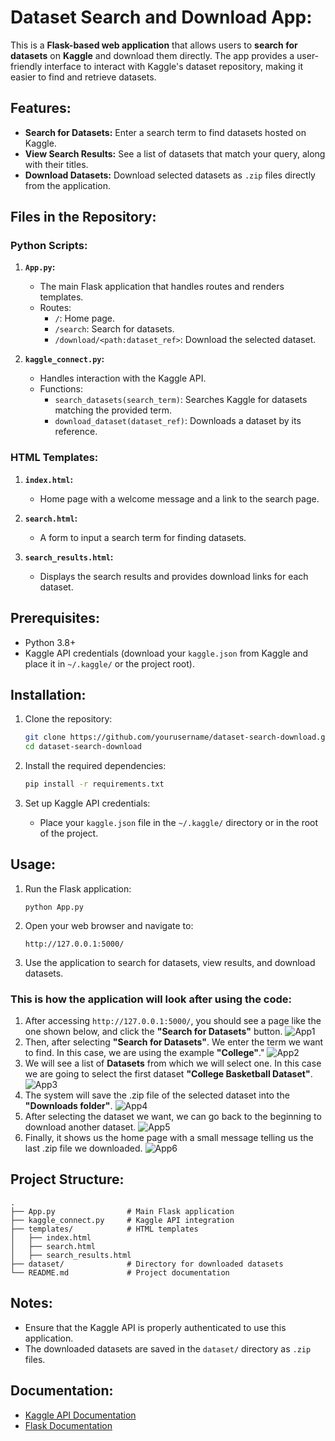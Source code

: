 # Dataset Search and Download App:

This is a **Flask-based web application** that allows users to **search for datasets** on **Kaggle** and download them directly. The app provides a user-friendly interface to interact with Kaggle's dataset repository, making it easier to find and retrieve datasets.

## Features:

- **Search for Datasets:** Enter a search term to find datasets hosted on Kaggle.
- **View Search Results:** See a list of datasets that match your query, along with their titles.
- **Download Datasets:** Download selected datasets as `.zip` files directly from the application.

## Files in the Repository:

### Python Scripts:

1. **`App.py`:**
   - The main Flask application that handles routes and renders templates.
   - Routes:
     - `/`: Home page.
     - `/search`: Search for datasets.
     - `/download/<path:dataset_ref>`: Download the selected dataset.

2. **`kaggle_connect.py`:**
   - Handles interaction with the Kaggle API.
   - Functions:
     - `search_datasets(search_term)`: Searches Kaggle for datasets matching the provided term.
     - `download_dataset(dataset_ref)`: Downloads a dataset by its reference.

### HTML Templates:

1. **`index.html`:**
   - Home page with a welcome message and a link to the search page.

2. **`search.html`:**
   - A form to input a search term for finding datasets.

3. **`search_results.html`:**
   - Displays the search results and provides download links for each dataset.

## Prerequisites:

- Python 3.8+
- Kaggle API credentials (download your `kaggle.json` from Kaggle and place it in `~/.kaggle/` or the project root).

## Installation:

1. Clone the repository:
   ```bash
   git clone https://github.com/yourusername/dataset-search-download.git
   cd dataset-search-download
   ```

2. Install the required dependencies:
   ```bash
   pip install -r requirements.txt
   ```

3. Set up Kaggle API credentials:
   - Place your `kaggle.json` file in the `~/.kaggle/` directory or in the root of the project.

## Usage:

1. Run the Flask application:
   ```
   python App.py
   ```

2. Open your web browser and navigate to:
   ```
   http://127.0.0.1:5000/
   ```

3. Use the application to search for datasets, view results, and download datasets.

### This is how the application will look after using the code:

1. After accessing `http://127.0.0.1:5000/`, you should see a page like the one shown below, and click the **"Search for Datasets"** button.
![App1](./images/0.png)
2. Then, after selecting **"Search for Datasets"**. We enter the term we want to find. In this case, we are using the example **"College"**."
![App2](./images/2.png)
3. We will see a list of **Datasets** from which we will select one. In this case we are going to select the first dataset **"College Basketball Dataset"**.
![App3](./images/3.png)
4. The system will save the .zip file of the selected dataset into the **"Downloads folder"**.
![App4](./images/4.png)
5. After selecting the dataset we want, we can go back to the beginning to download another dataset.
![App5](./images/5.png)
6. Finally, it shows us the home page with a small message telling us the last .zip file we downloaded.
![App6](./images/6.png)

## Project Structure:

```
.
├── App.py                # Main Flask application
├── kaggle_connect.py     # Kaggle API integration
├── templates/            # HTML templates
│   ├── index.html
│   ├── search.html
│   ├── search_results.html
├── dataset/              # Directory for downloaded datasets
└── README.md             # Project documentation
```

## Notes:

- Ensure that the Kaggle API is properly authenticated to use this application.
- The downloaded datasets are saved in the `dataset/` directory as `.zip` files.

## Documentation:

- [Kaggle API Documentation](https://github.com/Kaggle/kaggle-api)
- [Flask Documentation](https://flask.palletsprojects.com/en/stable/)